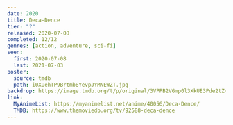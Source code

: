 ```yaml
---
date: 2020
title: Deca-Dence
tier: "?"
released: 2020-07-08
completed: 12/12
genres: [action, adventure, sci-fi]
seen:
  first: 2020-07-08
  last: 2021-07-03
poster:
  source: tmdb
  path: i0XUehTP9Brtmb8YevpJYMNEWZT.jpg
backdrop: https://image.tmdb.org/t/p/original/3VPPB2VGmp0l3XkUE3Pde2tZ4gi.jpg
link:
  MyAnimeList: https://myanimelist.net/anime/40056/Deca-Dence/
  TMDB: https://www.themoviedb.org/tv/92588-deca-dence
---
```

